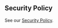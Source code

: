 ## Security Policy
See our [Security Policy](https://github.com/HumanCellAtlas/dcp/blob/master/SECURITY.md).
